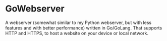 # GoWebserver
A webserver (somewhat similar to my Python webserver, but with less features and with better performance) written in Go/GoLang. That supports HTTP and HTTPS, to host a website on your device or local network.
